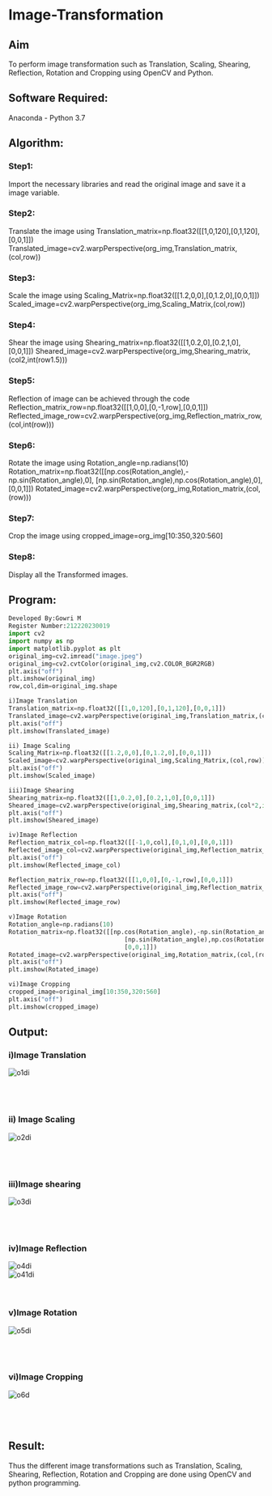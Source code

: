 # Image-Transformation
## Aim
To perform image transformation such as Translation, Scaling, Shearing, Reflection, Rotation and Cropping using OpenCV and Python.

## Software Required:
Anaconda - Python 3.7

## Algorithm:
### Step1:
Import the necessary libraries and read the original image and save it a image variable.
<br>

### Step2:
Translate the image using
Translation_matrix=np.float32([[1,0,120],[0,1,120],[0,0,1]]) Translated_image=cv2.warpPerspective(org_img,Translation_matrix,(col,row))
<br>

### Step3:
Scale the image using
Scaling_Matrix=np.float32([[1.2,0,0],[0,1.2,0],[0,0,1]]) Scaled_image=cv2.warpPerspective(org_img,Scaling_Matrix,(col,row))
<br>

### Step4:
Shear the image using
Shearing_matrix=np.float32([[1,0.2,0],[0.2,1,0],[0,0,1]]) Sheared_image=cv2.warpPerspective(org_img,Shearing_matrix,(col2,int(row1.5)))
<br>

### Step5:
Reflection of image can be achieved through the code
Reflection_matrix_row=np.float32([[1,0,0],[0,-1,row],[0,0,1]]) Reflected_image_row=cv2.warpPerspective(org_img,Reflection_matrix_row,(col,int(row)))
<br>

### Step6:
Rotate the image using
Rotation_angle=np.radians(10) Rotation_matrix=np.float32([[np.cos(Rotation_angle),-np.sin(Rotation_angle),0], [np.sin(Rotation_angle),np.cos(Rotation_angle),0], [0,0,1]]) Rotated_image=cv2.warpPerspective(org_img,Rotation_matrix,(col,(row)))
<br>

### Step7:
Crop the image using
cropped_image=org_img[10:350,320:560]
<br>

### Step8:
Display all the Transformed images.
<br>


## Program:
```python
Developed By:Gowri M
Register Number:212220230019  
import cv2
import numpy as np
import matplotlib.pyplot as plt
original_img=cv2.imread("image.jpeg")
original_img=cv2.cvtColor(original_img,cv2.COLOR_BGR2RGB)
plt.axis("off")
plt.imshow(original_img)
row,col,dim=original_img.shape

i)Image Translation
Translation_matrix=np.float32([[1,0,120],[0,1,120],[0,0,1]])
Translated_image=cv2.warpPerspective(original_img,Translation_matrix,(col,row))
plt.axis("off")
plt.imshow(Translated_image)

ii) Image Scaling
Scaling_Matrix=np.float32([[1.2,0,0],[0,1.2,0],[0,0,1]])
Scaled_image=cv2.warpPerspective(original_img,Scaling_Matrix,(col,row))
plt.axis("off")
plt.imshow(Scaled_image)

iii)Image Shearing
Shearing_matrix=np.float32([[1,0.2,0],[0.2,1,0],[0,0,1]])
Sheared_image=cv2.warpPerspective(original_img,Shearing_matrix,(col*2,int(row*1.5)))
plt.axis("off")
plt.imshow(Sheared_image)

iv)Image Reflection
Reflection_matrix_col=np.float32([[-1,0,col],[0,1,0],[0,0,1]])
Reflected_image_col=cv2.warpPerspective(original_img,Reflection_matrix_col,(col,int(row)))
plt.axis("off")
plt.imshow(Reflected_image_col)

Reflection_matrix_row=np.float32([[1,0,0],[0,-1,row],[0,0,1]])
Reflected_image_row=cv2.warpPerspective(original_img,Reflection_matrix_row,(col,int(row)))
plt.axis("off")
plt.imshow(Reflected_image_row)

v)Image Rotation
Rotation_angle=np.radians(10)
Rotation_matrix=np.float32([[np.cos(Rotation_angle),-np.sin(Rotation_angle),0],
                                [np.sin(Rotation_angle),np.cos(Rotation_angle),0],
                                [0,0,1]])
Rotated_image=cv2.warpPerspective(original_img,Rotation_matrix,(col,(row)))
plt.axis("off")
plt.imshow(Rotated_image)

vi)Image Cropping
cropped_image=original_img[10:350,320:560]
plt.axis("off")
plt.imshow(cropped_image)

```
## Output:
### i)Image Translation
![o1di](https://user-images.githubusercontent.com/75235455/165481262-e935410f-9de6-449d-934c-24fc057de140.png)
<br>
<br>
<br>
<br>

### ii) Image Scaling
![o2di](https://user-images.githubusercontent.com/75235455/165481401-b38f7fdc-0a68-40b4-b289-49029d530815.png)
<br>
<br>
<br>
<br>


### iii)Image shearing
![o3di](https://user-images.githubusercontent.com/75235455/165481468-818878df-6f66-485a-a6b2-ae4583dc99fa.png)
<br>
<br>
<br>
<br>


### iv)Image Reflection
![o4di](https://user-images.githubusercontent.com/75235455/165481571-31a1e5f2-61d4-4865-ba1e-fa482976dff1.png)
<br>
![o41di](https://user-images.githubusercontent.com/75235455/165481601-530321c7-68ad-4269-8b96-768a19ec74ec.png)
<br>
<br>
<br>



### v)Image Rotation
![o5di](https://user-images.githubusercontent.com/75235455/165481653-b43c3ab4-5fc4-496f-9e9b-f6fd8ca6dbc9.png)
<br>
<br>
<br>
<br>



### vi)Image Cropping
![o6d](https://user-images.githubusercontent.com/75235455/165481947-a94a406e-b85c-4d7a-8420-38a507455dee.png)
<br>
<br>
<br>
<br>




## Result: 

Thus the different image transformations such as Translation, Scaling, Shearing, Reflection, Rotation and Cropping are done using OpenCV and python programming.
